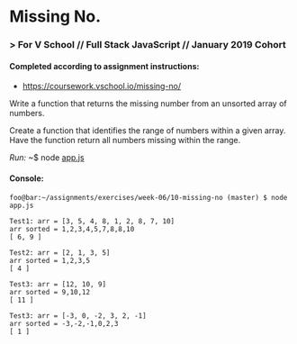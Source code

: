 # Missing No.
### > For V School // Full Stack JavaScript // January 2019 Cohort

#### Completed according to assignment instructions: 
- https://coursework.vschool.io/missing-no/

Write a function that returns the missing number from an unsorted array of numbers.

Create a function that identifies the range of numbers within a given array.
Have the function return all numbers missing within the range.


*Run:* ~$ node <a href="app.js">app.js</a>

#### Console:
```console
foo@bar:~/assignments/exercises/week-06/10-missing-no (master) $ node app.js

Test1: arr = [3, 5, 4, 8, 1, 2, 8, 7, 10]
arr sorted = 1,2,3,4,5,7,8,8,10
[ 6, 9 ]

Test2: arr = [2, 1, 3, 5]
arr sorted = 1,2,3,5
[ 4 ]

Test3: arr = [12, 10, 9]
arr sorted = 9,10,12
[ 11 ]

Test3: arr = [-3, 0, -2, 3, 2, -1]
arr sorted = -3,-2,-1,0,2,3
[ 1 ]
```
